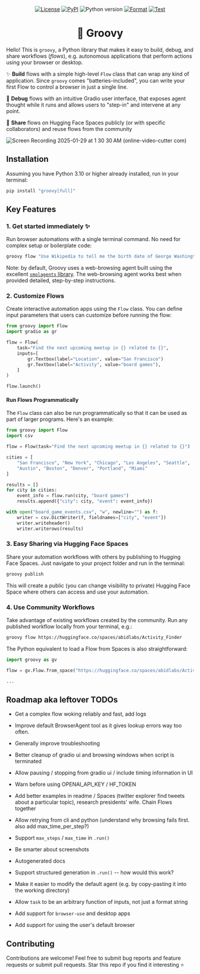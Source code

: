 <p align="center">
    <a href="https://github.com/abidlabs/groovy/blob/main/LICENSE"><img alt="License" src="https://img.shields.io/github/license/abidlabs/groovy.svg?color=blue"></a>
    <a href="https://pypi.org/project/groovy/"><img alt="PyPI" src="https://img.shields.io/pypi/v/groovy"></a>
    <img alt="Python version" src="https://img.shields.io/badge/python-3.10+-important">
    <a href="https://github.com/abidlabs/groovy/actions/workflows/format.yml"><img alt="Format" src="https://github.com/abidlabs/groovy/actions/workflows/format.yml/badge.svg"></a>
    <a href="https://github.com/abidlabs/groovy/actions/workflows/test.yml"><img alt="Test" src="https://github.com/abidlabs/groovy/actions/workflows/test.yml/badge.svg"></a>
</p>


<h1 align="center">🕺 Groovy</h1>

Hello! This is `groovy`, a Python library that makes it easy to build, debug, and share workflows (_flows_), e.g. autonomous applications that perform actions using your browser or desktop.

✨ **Build** flows with a simple high-level `Flow` class that can wrap any kind of application. Since `groovy` comes "batteries-included", you can write your first Flow to control a browser in just a single line.

🔎 **Debug** flows with an intuitive Gradio user interface, that exposes agent thought while it runs and allows users to "step-in" and intervene at any point.

🤗 **Share** flows on Hugging Face Spaces publicly (or with specific collaborators) and reuse flows from the community


![Screen Recording 2025-01-29 at 1 30 30 AM (online-video-cutter com)](https://github.com/user-attachments/assets/6cb171cd-9a8a-41e2-927c-badf694595d4)

 
## Installation

Assuming you have Python 3.10 or higher already installed, run in your terminal:

```bash
pip install "groovy[full]"
```

## Key Features

### 1. Get started immediately ✨

Run browser automations with a single terminal command. No need for complex setup or boilerplate code:

```bash
groovy flow "Use Wikipedia to tell me the birth date of George Washington. Return the final answer in this format: MM-DD-YYYY."
```

Note: by default, Groovy uses a web-browsing agent built using the excellent [`smolagents` library](https://github.com/huggingface/smolagents). The web-browsing agent works best when provided detailed, step-by-step instructions.

### 2. Customize Flows

Create interactive automation apps using the `Flow` class. You can define input parameters that users can customize before running the flow:

```python
from groovy import Flow
import gradio as gr

flow = Flow(
    task="Find the next upcoming meetup in {} related to {}",
    inputs=[
        gr.Textbox(label="Location", value="San Francisco")
        gr.Textbox(label="Activity", value="board games"),
    ]
)

flow.launch()
```

#### Run Flows Programmatically

The `Flow` class can also be run programmatically so that it can be used as part of larger programs. Here's an example:

```python
from groovy import Flow
import csv

flow = Flow(task="Find the next upcoming meetup in {} related to {}")

cities = [
    "San Francisco", "New York", "Chicago", "Los Angeles", "Seattle",
    "Austin", "Boston", "Denver", "Portland", "Miami"
]

results = []
for city in cities:
    event_info = flow.run(city, "board games")
    results.append({"city": city, "event": event_info})

with open("board_game_events.csv", "w", newline="") as f:
    writer = csv.DictWriter(f, fieldnames=["city", "event"])
    writer.writeheader()
    writer.writerows(results)
```

### 3. Easy Sharing via Hugging Face Spaces

Share your automation workflows with others by publishing to Hugging Face Spaces. Just navigate to your project folder and run in the terminal:

```bash
groovy publish
```

This will create a public (you can change visibility to private) Hugging Face Space where others can access and use your automation.

### 4. Use Community Workflows

Take advantage of existing workflows created by the community. Run any published workflow locally from your terminal, e.g.:

```bash
groovy flow https://huggingface.co/spaces/abidlabs/Activity_Finder
```

The Python equivalent to load a Flow from Spaces is also straightforward:

```python
import groovy as gv

flow = gv.Flow.from_space("https://huggingface.co/spaces/abidlabs/Activity_Finder")

...
```

## Roadmap aka leftover TODOs

* Get a complex flow woking reliably and fast, add logs
* Improve default BrowserAgent tool as it gives lookup errors way too often.
* Generally improve troubleshooting
* Better cleanup of gradio ui and browsing windows when script is terminated
* Allow pausing / stopping from gradio ui / include timing information in UI
* Warn before using OPENAI_API_KEY / HF_TOKEN
* Add better examples in readme / Spaces (twitter explorer find tweets about a particular topic), research presidents' wife. Chain Flows together

* Allow retrying from cli and python (understand why browsing fails first. also add max_time_per_step?)
* Support `max_steps` / `max_time` in `.run()`
* Be smarter about screenshots
* Autogenerated docs

* Support structured generation in `.run()` -- how would this work?
* Make it easier to modify the default agent (e.g. by copy-pasting it into the working directory)
* Allow `task` to be an arbitrary function of inputs, not just a format string
* Add support for `browser-use` and desktop apps
* Add support for using the user's default browser 

## Contributing

Contributions are welcome! Feel free to submit bug reports and feature requests or submit pull requests. Star this repo if you find it interesting ⭐

